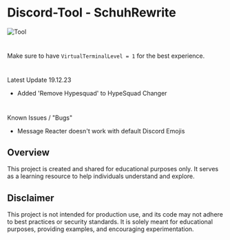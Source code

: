 # Discord-Tool - SchuhRewrite
![Tool](https://schuh.wtf/resources/images/rw.png)
#
Make sure to have `VirtualTerminalLevel = 1` for the best experience.
#
Latest Update 19.12.23
* Added 'Remove Hypesquad' to HypeSquad Changer
#
Known Issues / "Bugs"
* Message Reacter doesn't work with default Discord Emojis
## Overview
This project is created and shared for educational purposes only. It serves as a learning resource to help individuals understand and explore.
## Disclaimer
This project is not intended for production use, and its code may not adhere to best practices or security standards. It is solely meant for educational purposes, providing examples, and encouraging experimentation.
 
